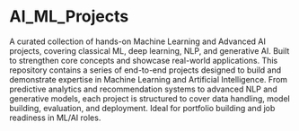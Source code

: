 # AI_ML_Projects
A curated collection of hands-on Machine Learning and Advanced AI projects, covering classical ML, deep learning, NLP, and generative AI. Built to strengthen core concepts and showcase real-world applications.
This repository contains a series of end-to-end projects designed to build and demonstrate expertise in Machine Learning and Artificial Intelligence. From predictive analytics and recommendation systems to advanced NLP and generative models, each project is structured to cover data handling, model building, evaluation, and deployment. Ideal for portfolio building and job readiness in ML/AI roles.
